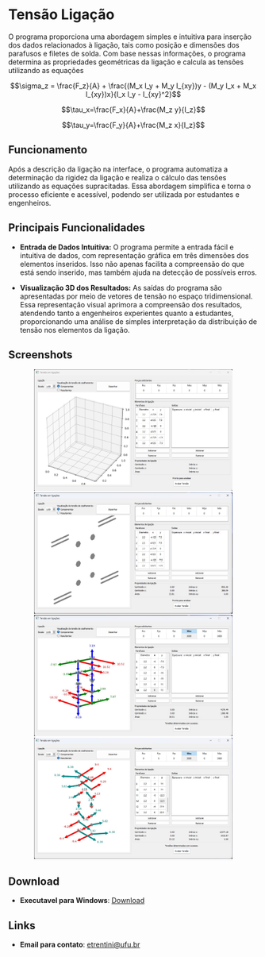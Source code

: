 # Tensão Ligação
O programa proporciona uma abordagem simples e intuitiva para inserção dos dados relacionados à ligação, tais como posição e dimensões dos parafusos e filetes de solda. Com base nessas informações, o programa determina as propriedades geométricas da ligação e calcula as tensões utilizando as equações 

$$\sigma_z = \frac{F_z}{A} + \frac{(M_x I_y + M_y I_{xy})y - (M_y I_x + M_x I_{xy})x}{I_x I_y - I_{xy}^2}$$

$$\tau_x=\frac{F_x}{A}+\frac{M_z y}{I_z}$$ 

$$\tau_y=\frac{F_y}{A}+\frac{M_z x}{I_z}$$

## Funcionamento

Após a descrição da ligação na interface, o programa automatiza a determinação da rigidez da ligação e realiza o cálculo das tensões utilizando as equações supracitadas. Essa abordagem simplifica e torna o processo eficiente e acessível, podendo ser utilizada por estudantes e engenheiros.

## Principais Funcionalidades

- **Entrada de Dados Intuitiva:** O programa permite a entrada fácil e intuitiva de dados, com representação gráfica em três dimensões dos elementos inseridos. Isso não apenas facilita a compreensão do que está sendo inserido, mas também ajuda na detecção de possíveis erros.

- **Visualização 3D dos Resultados:** As saídas do programa são apresentadas por meio de vetores de tensão no espaço tridimensional. Essa representação visual aprimora a compreensão dos resultados, atendendo tanto a engenheiros experientes quanto a estudantes, proporcionando uma análise de simples interpretação da distribuição de tensão nos elementos da ligação.

## Screenshots
<p align="center">
  <img src="Screenshots/Screenshot_1.jpg" width="400" title="screenshot1">
  <img src="Screenshots//Screenshot_2.jpg" width="400" title="screenshot2">
  <img src="Screenshots//Screenshot_3.jpg" width="400" title="screenshot3">
  <img src="Screenshots//Screenshot_4.jpg" width="400" title="screenshot4">
</p>

## Download
* __Executavel para Windows__: [Download](https://github.com/EVWTRENTINI/TensaoLigacao/releases/download/v1.0/main.rar) 

## Links
* __Email para contato__: [etrentini@ufu.br](mailto:etrentini@ufu.br)


